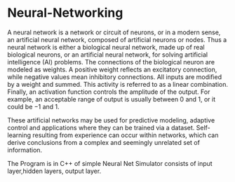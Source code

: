 # Neural-Networking
A neural network is a network or circuit of neurons, or in a modern sense, an artificial neural network, composed of artificial neurons or nodes. Thus a neural network is either a biological neural network, made up of real biological neurons, or an artificial neural network, for solving artificial intelligence (AI) problems. The connections of the biological neuron are modeled as weights. A positive weight reflects an excitatory connection, while negative values mean inhibitory connections. All inputs are modified by a weight and summed. This activity is referred to as a linear combination. Finally, an activation function controls the amplitude of the output. For example, an acceptable range of output is usually between 0 and 1, or it could be −1 and 1.

These artificial networks may be used for predictive modeling, adaptive control and applications where they can be trained via a dataset. Self-learning resulting from experience can occur within networks, which can derive conclusions from a complex and seemingly unrelated set of information.

The Program is in C++ of simple Neural Net Simulator consists of input layer,hidden layers, output layer.
